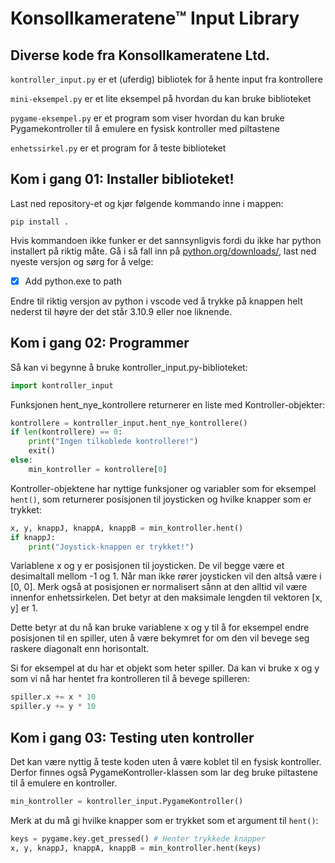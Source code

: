# Konsollkameratene™ Input Library

## Diverse kode fra Konsollkameratene Ltd.

`kontroller_input.py` er et (uferdig) bibliotek for å hente input fra kontrollere

`mini-eksempel.py` er et lite eksempel på hvordan du kan bruke biblioteket

`pygame-eksempel.py` er et program som viser hvordan du kan bruke Pygamekontroller til å emulere en fysisk kontroller med piltastene

`enhetssirkel.py` er et program for å teste biblioteket

## Kom i gang 01: Installer biblioteket!

Last ned repository-et og kjør følgende kommando inne i mappen:

    pip install .

Hvis kommandoen ikke funker er det sannsynligvis fordi du ikke har python installert på riktig måte. Gå i så fall inn på [python.org/downloads/](https://www.python.org/downloads/), last ned nyeste versjon og sørg for å velge:

- [x] Add python.exe to path

Endre til riktig versjon av python i vscode ved å trykke på knappen helt nederst til høyre der det står 3.10.9 eller noe liknende.

## Kom i gang 02: Programmer

Så kan vi begynne å bruke kontroller_input.py-biblioteket:
```python
import kontroller_input
```
Funksjonen hent_nye_kontrollere returnerer en liste med Kontroller-objekter:
```python
kontrollere = kontroller_input.hent_nye_kontrollere()
if len(kontrollere) == 0:
	print("Ingen tilkoblede kontrollere!")
	exit()
else:
	min_kontroller = kontrollere[0]
```
Kontroller-objektene har nyttige funksjoner og variabler som for eksempel `hent()`, som returnerer posisjonen til joysticken og hvilke knapper som er trykket:
```python
x, y, knappJ, knappA, knappB = min_kontroller.hent()
if knappJ:
	print("Joystick-knappen er trykket!")
```
Variablene x og y er posisjonen til joysticken. De vil begge være et desimaltall mellom -1 og 1. Når man ikke rører joysticken vil den altså være i [0, 0]. Merk også at posisjonen er normalisert sånn at den alltid vil være innenfor enhetssirkelen. Det betyr at den maksimale lengden til vektoren [x, y] er 1.

Dette betyr at du nå kan bruke variablene x og y til å for eksempel endre posisjonen til en spiller, uten å være bekymret for om den vil bevege seg raskere diagonalt enn horisontalt.

Si for eksempel at du har et objekt som heter spiller. Da kan vi bruke x og y som vi nå har hentet fra kontrolleren til å bevege spilleren:

```python
spiller.x += x * 10
spiller.y += y * 10
```

## Kom i gang 03: Testing uten kontroller

Det kan være nyttig å teste koden uten å være koblet til en fysisk kontroller. Derfor finnes også PygameKontroller-klassen som lar deg bruke piltastene til å emulere en kontroller.
```python
min_kontroller = kontroller_input.PygameKontroller()
```
Merk at du må gi hvilke knapper som er trykket som et argument til `hent()`:
```python
keys = pygame.key.get_pressed() # Henter trykkede knapper
x, y, knappJ, knappA, knappB = min_kontroller.hent(keys)
```
